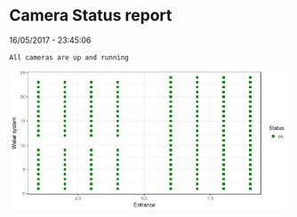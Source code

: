 Camera Status report
================
16/05/2017 - 23:45:06

    All cameras are up and running

![](camreport_files/figure-markdown_github/unnamed-chunk-2-1.png)
